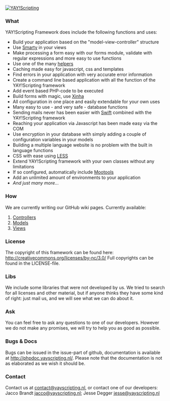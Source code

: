 [![YAY!Scripting](http://yayscripting.nl/images/logo_medium.png)](http://yayscripting.nl?ref=github)
### What
YAY!Scripting Framework does include the following functions and uses:
- Build your application based on the "model-view-controller" structure
- Use [Smarty](http://www.smarty.net/) in your views
- Make processing a form easy with our forms module, validate with regular expressions and more easy to use functions
- Use one of the many [helpers](https://github.com/yayscripting/YAY-Scripting-framework/tree/master/system/helpers)
- Caching made easy for javascript, css and templates
- Find errors in your application with very accurate error information
- Create a command line based application with all the function of the YAY!Scripting framework
- Add event based PHP-code to be executed
- Build forms with magic, use [Xinha](http://trac.xinha.org/)
- All configuration in one place and easily extendable for your own uses
- Many easy to use - and very safe - database functions
- Sending mails never has been easier with [Swift](http://swiftmailer.org/) combined with the YAY!Scripting framework
- Reaching your application via Javascript has been made easy via the COM
- Use encryption in your database with simply adding a couple of configuration variables in your models
- Building a multiple language website is no problem with the built in language functions
- CSS with ease using [LESS](http://lesscss.org/)
- Extend YAY!Scripting framework with your own classes without any limitations
- If so configured, automatically include [Mootools](http://mootools.net/)
- Add an unlimited amount of environments to your application
- *And just many more...*

### How
We are currently writing our GitHub wiki pages. Currently available:

1. [Controllers](https://github.com/yayscripting/YAY-Scripting-framework/wiki/2.1.-controllers)
2. [Models](https://github.com/yayscripting/YAY-Scripting-framework/wiki/2.2.-models)
3. [Views](https://github.com/yayscripting/YAY-Scripting-framework/wiki/2.3.-views)


### License
The copyright of this framework can be found here: http://creativecommons.org/licenses/by-nc/3.0/
Full copyrights can be found in the LICENSE-file.

### Libs
We include some libraries that were not developed by us. We tried to search for all licenses and other material, 
but if anyone thinks they have some kind of right: just mail us, and we will see what we can do about it.

### Ask
You can feel free to ask any questions to one of our developers. However we do not make any promises, 
we will try to help you as good as possible.

### Bugs & Docs
Bugs can be issued in the issue-part of github, documentation is available at http://phpdoc.yayscripting.nl/.
Please note that the documentation is not as elaborated as we wish it should be.

### Contact
Contact us at contact@yayscripting.nl, or contact one of our developers:
Jacco Brandt <jacco@yayscripting.nl>;
Jesse Degger <jesse@yayscripting.nl>
